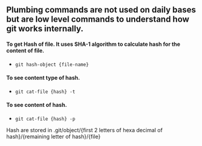 ## Plumbing commands are not used on daily bases but are low level commands to understand how git works internally.

#### To get Hash of file. It uses SHA-1 algorithm to calculate hash for the content of file.
- `git hash-object {file-name}`

#### To see content type of hash.
- `git cat-file {hash} -t`

#### To see content of hash.
- `git cat-file {hash} -p`

Hash are stored in .git/object/{first 2 letters of hexa decimal of hash}/{remaining letter of hash}/{file}
